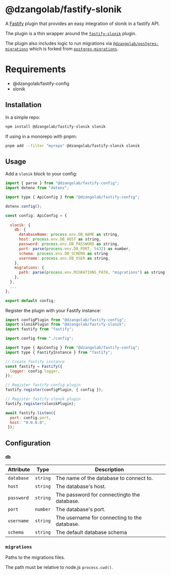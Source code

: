 # @dzangolab/fastify-slonik

A [Fastify](https://github.com/fastify/fastify) plugin that provides an easy integration of slonik  in a fastify API.

The plugin is a thin wrapper around the [`fastify-slonik`](https://github.com/spa5k/fastify-slonik) plugin.

The plugin also includes logic to run migrations via [`@dzangolab/postgres-migrations`](https://github.com/dzangolab/postgres-migrations#readme) which is forked from [`postgres-migrations`](https://github.com/thomwright/postgres-migrations#readme).

# Requirements

* @dzangolab/fastify-config
* slonik


## Installation

In a simple repo:

```bash
npm install @dzangolab/fastify-slonik slonik
```

If using in a monorepo with pnpm:

```bash
pnpm add --filter "myrepo" @dzangolab/fastify-slonik slonik
```

## Usage

Add a `slonik` block to your config:

```javascript
import { parse } from "@dzangolab/fastify-config";
import dotenv from "dotenv";

import type { ApiConfig } from "@dzangolab/fastify-config";

dotenv.config();

const config: ApiConfig = {
  ...
  slonik: {
    db: {
      databaseName: process.env.DB_NAME as string,
      host: process.env.DB_HOST as string,
      password: process.env.DB_PASSWORD as string,
      port: parse(process.env.DB_PORT, 5432) as number,
      schema: process.env.DB_SCHEMA as string
      username: process.env.DB_USER as string,
    },
    migrations: {
      path: parse(process.env.MIGRATIONS_PATH, "migrations") as string,
    },
  },
  ...
};

export default config;
```

Register the plugin with your Fastify instance:

```javascript
import configPlugin from "@dzangolab/fastify-config";
import slonikPlugin from "@dzangolab/fastify-slonik";
import fastify from "fastify";

import config from "./config";

import type { ApiConfig } from "@dzangolab/fastify-config";
import type { FastifyInstance } from "fastify";

// Create fastify instance
const fastify = Fastify({
  logger: config.logger,
});

// Register fastify-config plugin
fastify.register(configPlugin, { config });

// Register fastify-slonik plugin
fastify.register(slonikPlugin);

await fastify.listen({
  port: config.port,
  host: "0.0.0.0",
 });
```

## Configuration

### `db`


| Attribute  | Type     | Description                                 |
|------------|----------|---------------------------------------------|
| `database` | `string` | The name of the database to connect to.     |
| `host`     | `string` | The database's host.                        |
| `password` | `string` | The password for connectingto the database. |
| `port`     | `number` | The database's port.                        |
| `username` | `string` | The username for connecting to the database.|
| `schema`   | `string` | The default database schema                 |

### `migrations`

Paths to the migrations files.

The path must be relative to node.js `process.cwd()`.

